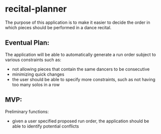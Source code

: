 # recital-planner
The purpose of this application is to make it easier to decide the order in which pieces should be performed in a dance recital.

## Eventual Plan:
The application will be able to automatically generate a run order subject to various constraints such as:
* not allowing pieces that contain the same dancers to be consecutive
* minimizing quick changes
* the user should be able to specify more constraints, such as not having too many solos in a row

## MVP:
Preliminary functions:
* given a user specified proposed run order, the application should be able to identify potential conflicts
